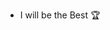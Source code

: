 - I will be the Best 🏆

<!---
HwangHunJo/HwangHunJo is a ✨ special ✨ repository because its `README.md` (this file) appears on your GitHub profile.
You can click the Preview link to take a look at your changes.
--->
